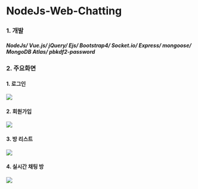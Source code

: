 # NodeJs-Web-Chatting

### 1. 개발 
##### NodeJs/ Vue.js/ jQuery/ Ejs/ Bootstrap4/ Socket.io/ Express/ mongoose/ MongoDB Atlas/ pbkdf2-password
### 2. 주요화면
#### 1. 로그인
![](https://user-images.githubusercontent.com/57142305/75860670-968d1380-5e3f-11ea-9e7f-2e9135d8d35d.png)
#### 2. 회원가입
![](https://user-images.githubusercontent.com/57142305/75860683-9a209a80-5e3f-11ea-8d76-24ea8c893cc2.png)
#### 3. 방 리스트
![](https://user-images.githubusercontent.com/57142305/75860676-9856d700-5e3f-11ea-8e03-53335127344e.png)
#### 4. 실시간 채팅 방 
![](https://user-images.githubusercontent.com/57142305/75860679-99880400-5e3f-11ea-901d-99101e041f36.png)
